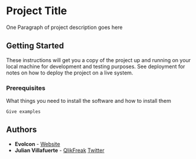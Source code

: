 # Project Title

One Paragraph of project description goes here

## Getting Started

These instructions will get you a copy of the project up and running on your local machine for development and testing purposes. See deployment for notes on how to deploy the project on a live system.

### Prerequisites

What things you need to install the software and how to install them

```
Give examples
```

## Authors

* **Evolcon** - [Website](http://evolcon.com/)
* **Julian Villafuerte** - [QlikFreak](https://qlikfreak.wordpress.com/) [Twitter](https://twitter.com/qlikfreak)
